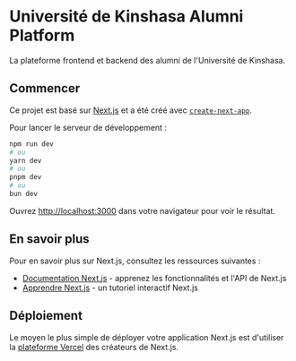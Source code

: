 # Université de Kinshasa Alumni Platform

La plateforme frontend et backend des alumni de l'Université de Kinshasa.

## Commencer

Ce projet est basé sur [Next.js](https://nextjs.org) et a été créé avec [`create-next-app`](https://nextjs.org/docs/app/api-reference/cli/create-next-app).

Pour lancer le serveur de développement :

```bash
npm run dev
# ou
yarn dev
# ou
pnpm dev
# ou
bun dev
```

Ouvrez [http://localhost:3000](http://localhost:3000) dans votre navigateur pour voir le résultat.

## En savoir plus

Pour en savoir plus sur Next.js, consultez les ressources suivantes :

- [Documentation Next.js](https://nextjs.org/docs) - apprenez les fonctionnalités et l'API de Next.js
- [Apprendre Next.js](https://nextjs.org/learn) - un tutoriel interactif Next.js

## Déploiement

Le moyen le plus simple de déployer votre application Next.js est d'utiliser la [plateforme Vercel](https://vercel.com/new?utm_medium=default-template&filter=next.js&utm_source=create-next-app&utm_campaign=create-next-app-readme) des créateurs de Next.js.
